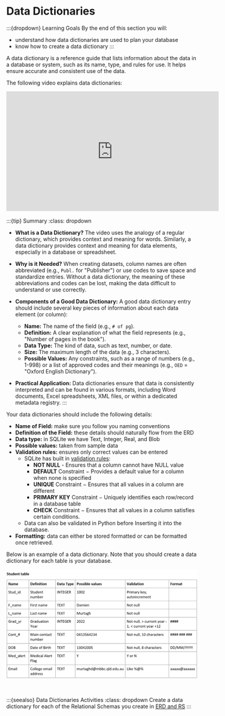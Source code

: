 # Data Dictionaries

:::{dropdown} Learning Goals
By the end of this section you will:
- understand how data dictionaries are used to plan your database
- know how to create a data dictionary
:::

A data dictionary is a reference guide that lists information about the data in a database or system, such as its name, type, and rules for use. It helps ensure accurate and consistent use of the data.

The following video explains data dictionaries:

<iframe width="560" height="315" src="https://www.youtube-nocookie.com/embed/aOVN0v-HWcQ" title="YouTube video player" frameborder="0" allow="accelerometer; autoplay; clipboard-write; encrypted-media; gyroscope; picture-in-picture; web-share" allowfullscreen></iframe>

:::{tip} Summary
:class: dropdown
- **What is a Data Dictionary?** The video uses the analogy of a regular dictionary, which provides context and meaning for words. Similarly, a data dictionary provides context and meaning for data elements, especially in a database or spreadsheet.

- **Why is it Needed?** When creating datasets, column names are often abbreviated (e.g., `Publ.` for "Publisher") or use codes to save space and standardize entries. Without a data dictionary, the meaning of these abbreviations and codes can be lost, making the data difficult to understand or use correctly.

- **Components of a Good Data Dictionary:** A good data dictionary entry should include several key pieces of information about each data element (or column):
    - **Name:** The name of the field (e.g., `# of pg`).
    - **Definition:** A clear explanation of what the field represents (e.g., "Number of pages in the book").
    - **Data Type:** The kind of data, such as text, number, or date.
    - **Size:** The maximum length of the data (e.g., 3 characters).
    - **Possible Values:** Any constraints, such as a range of numbers (e.g., 1-998) or a list of approved codes and their meanings (e.g., `OED` = "Oxford English Dictionary").

- **Practical Application:** Data dictionaries ensure that data is consistently interpreted and can be found in various formats, including Word documents, Excel spreadsheets, XML files, or within a dedicated metadata registry.
:::

Your data dictionaries should include the following details:

- **Name of Field:** make sure you follow you naming conventions
- **Definition of the Field:** these details should naturally flow from the ERD
- **Data type:** in SQLite we have Text, Integer, Real, and Blob
- **Possible values:** taken from sample data
- **Validation rules:** ensures only correct values can be entered
  - SQLite has built in [validation rules](https://www.tutorialspoint.com/sqlite/sqlite_constraints.htm): 
    - **NOT NULL** - Ensures that a column cannot have NULL value
    - **DEFAULT** Constraint − Provides a default value for a column when none is specified
    - **UNIQUE** Constraint − Ensures that all values in a column are different
    - **PRIMARY KEY** Constraint − Uniquely identifies each row/record in a database table
    - **CHECK** Constraint − Ensures that all values in a column satisfies certain conditions.
  - Data can also be validated in Python before Inserting it into the database.
- **Formatting:** data can either be stored formatted or can be formatted once retrieved.

Below is an example of a data dictionary. Note that you should create a data dictionary for each table is your database.

![Example data dictionary](./assets/12/data_dictionary_example.png)<p>&nbsp;</p>

:::{seealso} Data Dictionaries Activities
:class: dropdown
Create a data dictionary for each of the Relational Schemas you create in [ERD and RS](11_erd_rs.md)
:::
